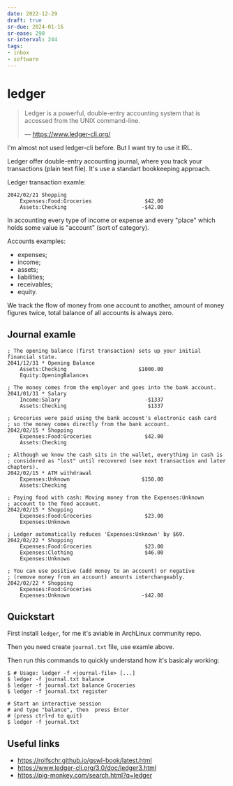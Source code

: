 ```yaml
---
date: 2022-12-29
draft: true
sr-due: 2024-01-16
sr-ease: 290
sr-interval: 244
tags:
- inbox
- software
---
```


# ledger

> Ledger is a powerful, double-entry accounting system that is accessed from the
> UNIX command-line.
>
> &mdash; https://www.ledger-cli.org/

I'm almost not used ledger-cli before. But I want try to use it IRL.

Ledger offer double-entry accounting journal, where you track your transactions
(plain text file). It's use a standart bookkeeping approach.

Ledger transaction examle:

```
2042/02/21 Shopping
    Expenses:Food:Groceries                 $42.00
    Assets:Checking                        -$42.00
```

In accounting every type of income or expense and every "place" which holds some
value is "account" (sort of category).

Accounts examples:

- expenses;
- income;
- assets;
- liabilities;
- receivables;
- equity.

We track the flow of money from one account to another, amount of money figures
twice, total balance of all accounts is always zero.

## Journal examle

```
; The opening balance (first transaction) sets up your initial financial state.
2041/12/31 * Opening Balance
    Assets:Checking                       $1000.00
    Equity:OpeningBalances

; The money comes from the employer and goes into the bank account.
2041/01/31 * Salary
    Income:Salary                           -$1337
    Assets:Checking                          $1337

; Groceries were paid using the bank account's electronic cash card
; so the money comes directly from the bank account.
2042/02/15 * Shopping
    Expenses:Food:Groceries                 $42.00
    Assets:Checking

; Although we know the cash sits in the wallet, everything in cash is
; considered as "lost" until recovered (see next transaction and later chapters).
2042/02/15 * ATM withdrawal
    Expenses:Unknown                       $150.00
    Assets:Checking

; Paying food with cash: Moving money from the Expenses:Unknown
; account to the food account.
2042/02/15 * Shopping
    Expenses:Food:Groceries                 $23.00
    Expenses:Unknown

; Ledger automatically reduces 'Expenses:Unknown' by $69.
2042/02/22 * Shopping
    Expenses:Food:Groceries                 $23.00
    Expenses:Clothing                       $46.00
    Expenses:Unknown

; You can use positive (add money to an account) or negative
; (remove money from an account) amounts interchangeably.
2042/02/22 * Shopping
    Expenses:Food:Groceries
    Expenses:Unknown                       -$42.00
```

## Quickstart

First install `ledger`, for me it's aviable in ArchLinux community repo.

Then you need create `journal.txt` file, use examle above.

Then run this commands to quickly understand how it's basicaly working:

```
$ # Usage: ledger -f <journal-file> [...]
$ ledger -f journal.txt balance
$ ledger -f journal.txt balance Groceries
$ ledger -f journal.txt register

# Start an interactive session
# and type "balance", then  press Enter
# (press ctrl+d to quit)
$ ledger -f journal.txt
```

## Useful links

- https://rolfschr.github.io/gswl-book/latest.html
- https://www.ledger-cli.org/3.0/doc/ledger3.html
- https://pig-monkey.com/search.html?q=ledger